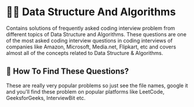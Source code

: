 # 👨‍💻 Data Structure And Algorithms
Contains solutions of frequently asked coding interview problem from different topics of Data Structure and Algorithms. These questions are one of the most asked coding interview questions in coding interviews of companies like Amazon, Microsoft, Media.net, Flipkart, etc and covers almost all of the concepts related to Data Structure & Algorithms.

## 🤔 How To Find These Questions?

These are really very popular problems so just see the file names, google it and you'll find these problem on popular platforms like LeetCode, GeeksforGeeks, InterviewBit etc.
